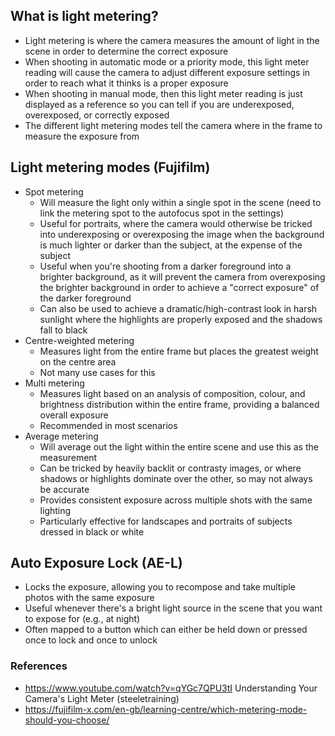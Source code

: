 ## What is light metering?

- Light metering is where the camera measures the amount of light in the scene in order to determine the correct exposure
- When shooting in automatic mode or a priority mode, this light meter reading will cause the camera to adjust different exposure settings in order to reach what it thinks is a proper exposure
- When shooting in manual mode, then this light meter reading is just displayed as a reference so you can tell if you are underexposed, overexposed, or correctly exposed
- The different light metering modes tell the camera where in the frame to measure the exposure from

## Light metering modes (Fujifilm)

- Spot metering
	- Will measure the light only within a single spot in the scene (need to link the metering spot to the autofocus spot in the settings)
	- Useful for portraits, where the camera would otherwise be tricked into underexposing or overexposing the image when the background is much lighter or darker than the subject, at the expense of the subject
	- Useful when you're shooting from a darker foreground into a brighter background, as it will prevent the camera from overexposing the brighter background in order to achieve a "correct exposure" of the darker foreground
	- Can also be used to achieve a dramatic/high-contrast look in harsh sunlight where the highlights are properly exposed and the shadows fall to black
- Centre-weighted metering
	- Measures light from the entire frame but places the greatest weight on the centre area
	- Not many use cases for this
- Multi metering
	- Measures light based on an analysis of composition, colour, and brightness distribution within the entire frame, providing a balanced overall exposure
	- Recommended in most scenarios
- Average metering
	- Will average out the light within the entire scene and use this as the measurement
	- Can be tricked by heavily backlit or contrasty images, or where shadows or highlights dominate over the other, so may not always be accurate
	- Provides consistent exposure across multiple shots with the same lighting
	- Particularly effective for landscapes and portraits of subjects dressed in black or white

## Auto Exposure Lock (AE-L)

- Locks the exposure, allowing you to recompose and take multiple photos with the same exposure
- Useful whenever there's a bright light source in the scene that you want to expose for (e.g., at night)
- Often mapped to a button which can either be held down or pressed once to lock and once to unlock

### References

- https://www.youtube.com/watch?v=qYGc7QPU3tI Understanding Your Camera's Light Meter (steeletraining)
- https://fujifilm-x.com/en-gb/learning-centre/which-metering-mode-should-you-choose/